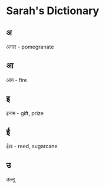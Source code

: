 
# Sarah's Dictionary #

## अ ##

अनार - pomegranate

## आ ##

आग - fire

## इ ##

इनाम - gift, prize

## ई ##

ईख - reed, sugarcane

## उ ##

उल्लू
